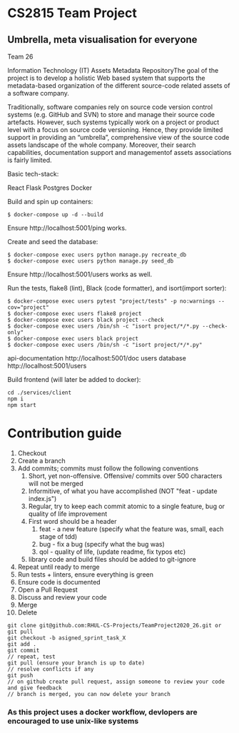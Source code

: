 # CS2815 Team Project
## Umbrella, meta visualisation for everyone
Team 26

Information Technology (IT) Assets Metadata RepositoryThe goal of the project is to develop a holistic Web based system that supports the metadata-based organization of the different source-code related assets of a software company.

Traditionally, software companies rely on source code version control systems (e.g. GitHub and SVN) to store and manage their source code artefacts. However, such systems typically work on a project or product level with a focus on source code versioning. Hence, they provide limited support in providing an “umbrella”, comprehensive view of the source code assets landscape of the whole company. Moreover, their search capabilities, documentation support and managementof assets associations is fairly limited.


Basic tech-stack:

React
Flask
Postgres
Docker

Build and spin up containers:

```shell
$ docker-compose up -d --build
```

Ensure http://localhost:5001/ping works.

Create and seed the database:

```shell
$ docker-compose exec users python manage.py recreate_db
$ docker-compose exec users python manage.py seed_db
```
Ensure http://localhost:5001/users works as well.

Run the tests, flake8 (lint), Black (code formatter), and isort(import sorter):

```shell
$ docker-compose exec users pytest "project/tests" -p no:warnings --cov="project"
$ docker-compose exec users flake8 project
$ docker-compose exec users black project --check
$ docker-compose exec users /bin/sh -c "isort project/*/*.py --check-only"
$ docker-compose exec users black project
$ docker-compose exec users /bin/sh -c "isort project/*/*.py"
```

api-documentation http://localhost:5001/doc
users database http://localhost:5001/users

Build frontend (will later be added to docker):
```shell
cd ./services/client
npm i
npm start
```

# Contribution guide 

1. Checkout
2. Create a branch
3. Add commits; commits must follow the following conventions
   1. Short, yet non-offensive. Offensive/ commits over 500 characters will not be merged
   2. Informitive, of what you have accomplished (NOT "feat - update index.js")
   3. Regular, try to keep each commit atomic to a single feature, bug or quality of life improvement
   4. First word should be a header
      1. feat - a new feature (specify what the feature was, small, each stage of tdd)
      2. bug - fix a bug (specify what the bug was)
      3. qol - quality of life, (update readme, fix typos etc)
   5. library code and build files should be added to git-ignore
4. Repeat until ready to merge
5. Run tests + linters, ensure everything is green
6. Ensure code is documented
7. Open a Pull Request
8. Discuss and review your code
9. Merge
10. Delete

```shell
git clone git@github.com:RHUL-CS-Projects/TeamProject2020_26.git or git pull
git checkout -b asigned_sprint_task_X
git add . 
git commit
// repeat, test
git pull (ensure your branch is up to date)
// resolve conflicts if any
git push
// on github create pull request, assign someone to review your code and give feedback
// branch is merged, you can now delete your branch
```

### As this project uses a docker workflow, devlopers are encouraged to use unix-like systems
